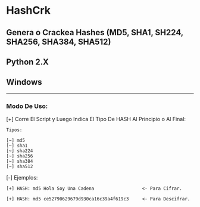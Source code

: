 # HashCrk
## Genera o Crackea Hashes (MD5, SHA1, SH224, SHA256, SHA384, SHA512)
## Python 2.X
## Windows

- - -

### Modo De Uso:

[+] Corre El Script y Luego Indica El Tipo De HASH Al Principio o Al Final:
    
    Tipos:
    
    [~] md5
    [~] sha1
    [~] sha224
    [~] sha256
    [~] sha384
    [~] sha512
		
[-] Ejemplos:
    
    [+] HASH: md5 Hola Soy Una Cadena                  <- Para Cifrar.
    
    [+] HASH: md5 ce52790629679d930ca16c39a4f619c3     <- Para Descifrar.
